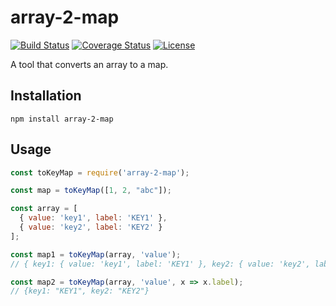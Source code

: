 # array-2-map

[![Build Status](https://travis-ci.org/LuanMingyang/array-2-map.svg?branch=master)](https://travis-ci.org/LuanMingyang/array-2-map)
[![Coverage Status](https://coveralls.io/repos/github/LuanMingyang/array-2-map/badge.svg?branch=master)](https://coveralls.io/github/LuanMingyang/array-2-map?branch=master)
[![License](https://img.shields.io/github/license/LuanMingyang/array-2-map.svg?maxAge=2592000)](https://github.com/LuanMingyang/array-2-map/blob/master/LICENSE)

A tool that converts an array to a map.

## Installation

```
npm install array-2-map
```

## Usage

```javascript
const toKeyMap = require('array-2-map');

const map = toKeyMap([1, 2, "abc"]);

const array = [
  { value: 'key1', label: 'KEY1' },
  { value: 'key2', label: 'KEY2' }
];

const map1 = toKeyMap(array, 'value');
// { key1: { value: 'key1', label: 'KEY1' }, key2: { value: 'key2', label: 'KEY2' } }

const map2 = toKeyMap(array, 'value', x => x.label);
// {key1: "KEY1", key2: "KEY2"}
```

